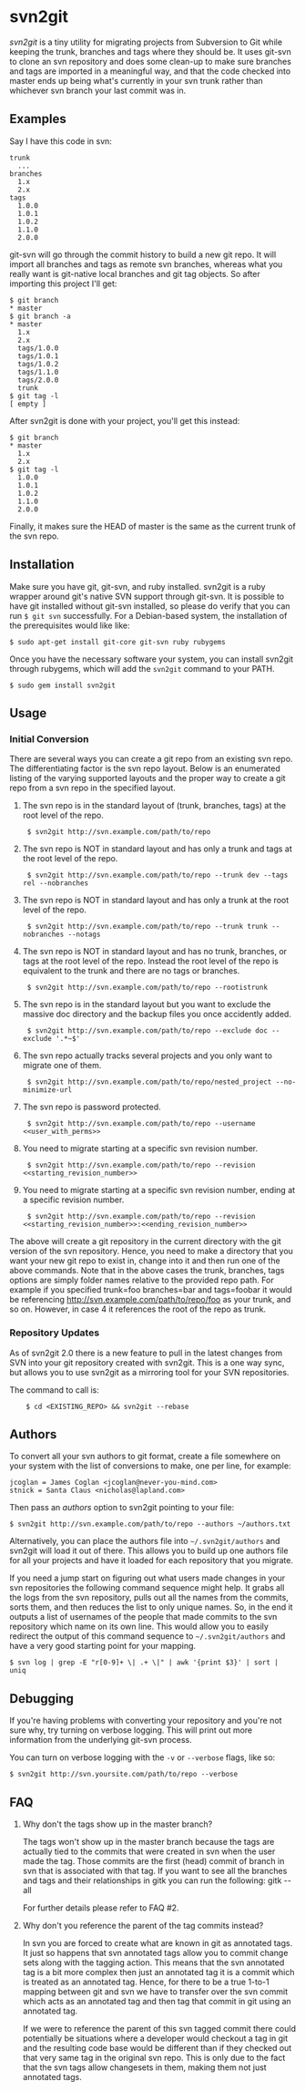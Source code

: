 svn2git
=======

_svn2git_ is a tiny utility for migrating projects from Subversion to Git
while keeping the trunk, branches and tags where they should be. It uses
git-svn to clone an svn repository and does some clean-up to make sure
branches and tags are imported in a meaningful way, and that the code checked
into master ends up being what's currently in your svn trunk rather than
whichever svn branch your last commit was in.

Examples
--------

Say I have this code in svn:

    trunk
      ...
    branches
      1.x
      2.x
    tags
      1.0.0
      1.0.1
      1.0.2
      1.1.0
      2.0.0

git-svn will go through the commit history to build a new git repo. It will
import all branches and tags as remote svn branches, whereas what you really
want is git-native local branches and git tag objects. So after importing this
project I'll get:

    $ git branch
    * master
    $ git branch -a
    * master
      1.x
      2.x
      tags/1.0.0
      tags/1.0.1
      tags/1.0.2
      tags/1.1.0
      tags/2.0.0
      trunk
    $ git tag -l
    [ empty ]

After svn2git is done with your project, you'll get this instead:

    $ git branch
    * master
      1.x
      2.x
    $ git tag -l
      1.0.0
      1.0.1
      1.0.2
      1.1.0
      2.0.0

Finally, it makes sure the HEAD of master is the same as the current trunk of
the svn repo.

Installation
------------

Make sure you have git, git-svn, and ruby installed.  svn2git is a ruby wrapper around git's native SVN support through git-svn.  It is possible to have git
installed without git-svn installed, so please do verify that you can run `$ git svn` successfully.  For a Debian-based system, the installation of the
prerequisites would like like:

    $ sudo apt-get install git-core git-svn ruby rubygems

Once you have the necessary software your system, you can install svn2git through rubygems, which will add the `svn2git` command to your PATH.    

    $ sudo gem install svn2git


Usage
-----

### Initial Conversion ###

There are several ways you can create a git repo from an existing
svn repo. The differentiating factor is the svn repo layout. Below is an
enumerated listing of the varying supported layouts and the proper way to
create a git repo from a svn repo in the specified layout.

1. The svn repo is in the standard layout of (trunk, branches, tags) at the
root level of the repo.

        $ svn2git http://svn.example.com/path/to/repo

2. The svn repo is NOT in standard layout and has only a trunk and tags at the
root level of the repo.

        $ svn2git http://svn.example.com/path/to/repo --trunk dev --tags rel --nobranches

3. The svn repo is NOT in standard layout and has only a trunk at the root
level of the repo.

        $ svn2git http://svn.example.com/path/to/repo --trunk trunk --nobranches --notags

4. The svn repo is NOT in standard layout and has no trunk, branches, or tags
at the root level of the repo. Instead the root level of the repo is
equivalent to the trunk and there are no tags or branches.

        $ svn2git http://svn.example.com/path/to/repo --rootistrunk

5. The svn repo is in the standard layout but you want to exclude the massive
doc directory and the backup files you once accidently added.

        $ svn2git http://svn.example.com/path/to/repo --exclude doc --exclude '.*~$'

6. The svn repo actually tracks several projects and you only want to migrate
one of them.

        $ svn2git http://svn.example.com/path/to/repo/nested_project --no-minimize-url

7. The svn repo is password protected.

        $ svn2git http://svn.example.com/path/to/repo --username <<user_with_perms>>

8. You need to migrate starting at a specific svn revision number.

        $ svn2git http://svn.example.com/path/to/repo --revision <<starting_revision_number>>

9. You need to migrate starting at a specific svn revision number, ending at a specific revision number.

        $ svn2git http://svn.example.com/path/to/repo --revision <<starting_revision_number>>:<<ending_revision_number>>

The above will create a git repository in the current directory with the git
version of the svn repository. Hence, you need to make a directory that you
want your new git repo to exist in, change into it and then run one of the
above commands. Note that in the above cases the trunk, branches, tags options
are simply folder names relative to the provided repo path. For example if you
specified trunk=foo branches=bar and tags=foobar it would be referencing
http://svn.example.com/path/to/repo/foo as your trunk, and so on. However, in
case 4 it references the root of the repo as trunk.

### Repository Updates ###

As of svn2git 2.0 there is a new feature to pull in the latest changes from SVN into your
git repository created with svn2git.  This is a one way sync, but allows you to use svn2git
as a mirroring tool for your SVN repositories.

The command to call is:

        $ cd <EXISTING_REPO> && svn2git --rebase

Authors
-------

To convert all your svn authors to git format, create a file somewhere on your
system with the list of conversions to make, one per line, for example:

    jcoglan = James Coglan <jcoglan@never-you-mind.com>
    stnick = Santa Claus <nicholas@lapland.com>

Then pass an _authors_ option to svn2git pointing to your file:

    $ svn2git http://svn.example.com/path/to/repo --authors ~/authors.txt

Alternatively, you can place the authors file into `~/.svn2git/authors` and
svn2git will load it out of there. This allows you to build up one authors
file for all your projects and have it loaded for each repository that you
migrate.

If you need a jump start on figuring out what users made changes in your
svn repositories the following command sequence might help. It grabs all
the logs from the svn repository, pulls out all the names from the commits,
sorts them, and then reduces the list to only unique names. So, in the end
it outputs a list of usernames of the people that made commits to the svn
repository which name on its own line. This would allow you to easily
redirect the output of this command sequence to `~/.svn2git/authors` and have
a very good starting point for your mapping.

    $ svn log | grep -E "r[0-9]+ \| .+ \|" | awk '{print $3}' | sort | uniq

Debugging
---------

If you're having problems with converting your repository and you're not sure why,
try turning on verbose logging.  This will print out more information from the
underlying git-svn process.

You can turn on verbose logging with the `-v` or `--verbose` flags, like so:

    $ svn2git http://svn.yoursite.com/path/to/repo --verbose

FAQ
---

1. Why don't the tags show up in the master branch?

    The tags won't show up in the master branch because the tags are actually
    tied to the commits that were created in svn when the user made the tag.
    Those commits are the first (head) commit of branch in svn that is
    associated with that tag. If you want to see all the branches and tags
    and their relationships in gitk you can run the following: gitk --all
    
    For further details please refer to FAQ #2.
    
2. Why don't you reference the parent of the tag commits instead?

    In svn you are forced to create what are known in git as annotated tags.
    It just so happens that svn annotated tags allow you to commit change
    sets along with the tagging action. This means that the svn annotated tag
    is a bit more complex then just an annotated tag it is a commit which is
    treated as an annotated tag. Hence, for there to be a true 1-to-1 mapping
    between git and svn we have to transfer over the svn commit which acts as
    an annotated tag and then tag that commit in git using an annotated tag.
    
    If we were to reference the parent of this svn tagged commit there could
    potentially be situations where a developer would checkout a tag in git
    and the resulting code base would be different than if they checked out
    that very same tag in the original svn repo. This is only due to the fact
    that the svn tags allow changesets in them, making them not just annotated
    tags.
